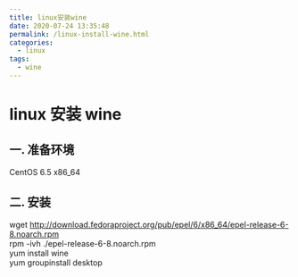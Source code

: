 ```yaml
---
title: linux安装wine
date: 2020-07-24 13:35:48
permalink: /linux-install-wine.html
categories:
  - linux
tags:
  - wine
---
```


# linux 安装 wine

## 一. 准备环境

CentOS 6.5 x86_64

## 二. 安装

wget http://download.fedoraproject.org/pub/epel/6/x86_64/epel-release-6-8.noarch.rpm  
rpm -ivh ./epel-release-6-8.noarch.rpm  
yum install wine  
yum groupinstall desktop
